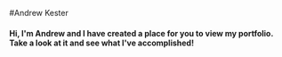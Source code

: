 #Andrew Kester

#### Hi, I'm Andrew and I have created a place for you to view my portfolio. Take a look at it and see what I've accomplished!
